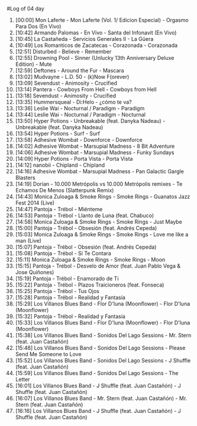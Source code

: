 #Log of 04 day

1. [00:00] Mon Laferte - Mon Laferte (Vol. 1/ Edicion Especial) - Orgasmo Para Dos (En Vivo)
1. [10:42] Armando Palomas - En Vivo - Santa del Infonavit (En Vivo)
1. [10:45] La Castañeda - Servicios Generales II - La Güera
1. [10:49] Los Romanticos de Zacatecas - Corazonada - Corazonada
1. [12:51] Disturbed - Believe - Remember
1. [12:55] Drowning Pool - Sinner (Unlucky 13th Anniversary Deluxe Edition) - Mute
1. [12:59] Deftones - Around the Fur - Mascara
1. [13:02] Mudvayne - L.D. 50 - (k)Now F(orever)
1. [13:09] Sevendust - Animosity - Crucified
1. [13:14] Pantera - Cowboys From Hell - Cowboys from Hell
1. [13:18] Sevendust - Animosity - Crucified
1. [13:35] Hummersqueal - Di:Helo - ¿cómo te va?
1. [13:36] Leslie Wai - Nocturnal / Paradigm - Paradigm
1. [13:44] Leslie Wai - Nocturnal / Paradigm - Nocturnal
1. [13:50] Hyper Potions - Unbreakable (feat. Danyka Nadeau) - Unbreakable (feat. Danyka Nadeau)
1. [13:54] Hyper Potions - Surf - Surf
1. [13:58] Adhesive Wombat - Downforce - Downforce
1. [14:02] Adhesive Wombat - Marsupial Madness - 8 Bit Adventure
1. [14:06] Adhesive Wombat - Marsupial Madness - Funky Sundays
1. [14:09] Hyper Potions - Porta Vista - Porta Vista
1. [14:12] nanobii - Chipland - Chipland
1. [14:16] Adhesive Wombat - Marsupial Madness - Pan Galactic Gargle Blasters
1. [14:19] Dorian - 10.000 Metrópolis vs 10.000 Metrópolis remixes - Te Echamos De Menos (Slatterpunk Remix)
1. [14:43] Monica Zuloaga & Smoke Rings - Smoke Rings - Guanatos Jazz Fest 2014 (Live)
1. [14:47] Pantoja - Trébol - Miénteme
1. [14:53] Pantoja - Trébol - Llanto de Luna (feat. Chabuco)
1. [14:58] Monica Zuloaga & Smoke Rings - Smoke Rings - Just Maybe
1. [15:00] Pantoja - Trébol - Obsesión (feat. Andrés Cepeda)
1. [15:03] Monica Zuloaga & Smoke Rings - Smoke Rings - Love me like a man (Live)
1. [15:07] Pantoja - Trébol - Obsesión (feat. Andrés Cepeda)
1. [15:08] Pantoja - Trébol - Si Te Contara
1. [15:11] Monica Zuloaga & Smoke Rings - Smoke Rings - Moon
1. [15:15] Pantoja - Trébol - Desvelo de Amor (feat. Juan Pablo Vega & Jose Quiñones)
1. [15:19] Pantoja - Trébol - Enamorado de Ti
1. [15:22] Pantoja - Trébol - Plazos Traicioneros (feat. Fonseca)
1. [15:25] Pantoja - Trébol - Tus Ojos
1. [15:28] Pantoja - Trébol - Realidad y Fantasía
1. [15:29] Los Villanos Blues Band - Flor D'luna (Moonflower) - Flor D'luna (Moonflower)
1. [15:32] Pantoja - Trébol - Realidad y Fantasía
1. [15:33] Los Villanos Blues Band - Flor D'luna (Moonflower) - Flor D'luna (Moonflower)
1. [15:38] Los Villanos Blues Band - Sonidos Del Lago Sessions - Mr. Stern (feat. Juan Castañón)
1. [15:46] Los Villanos Blues Band - Sonidos Del Lago Sessions - Please Send Me Someone to Love
1. [15:52] Los Villanos Blues Band - Sonidos Del Lago Sessions - J Shuffle (feat. Juan Castañón)
1. [15:59] Los Villanos Blues Band - Sonidos Del Lago Sessions - The Letter
1. [16:01] Los Villanos Blues Band - J Shuffle (feat. Juan Castañón) - J Shuffle (feat. Juan Castañón)
1. [16:07] Los Villanos Blues Band - Mr. Stern (feat. Juan Castañón) - Mr. Stern (feat. Juan Castañón)
1. [16:16] Los Villanos Blues Band - J Shuffle (feat. Juan Castañón) - J Shuffle (feat. Juan Castañón)
